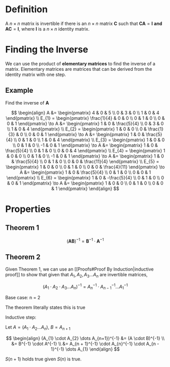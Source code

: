 # Definition

A $n\times n$ matrix is invertible if there is an $n\times n$ matrix $\mathbf{C}$  such that $\mathbf{C}\mathbf{A} = \mathbf{I}$ **and** $\mathbf{A}\mathbf{C} = \mathbf{I}$, where $\mathbf{I}$ is a $n\times n$ identity matrix.

# Finding the Inverse

We can use the product of **elementary matrices** to find the inverse of a matrix. Elementary matrices are matrices that can be derived from the identity matrix with one step.

## Example

Find the inverse of $\mathbf{A}$

$$
\begin{align}
A &= \begin{pmatrix}
4 & 0 & 5 \\
0 & 3 & 0 \\
1 & 0 & 4
\end{pmatrix}  \\
E_{1} = \begin{pmatrix}
\frac{1}{4} & 0 & 0 \\
0 & 1 & 0 \\
0 & 0 & 1
\end{pmatrix} \to
A &= \begin{pmatrix}
1 & 0 & \frac{5}{4} \\
0 & 3 & 0 \\
1 & 0 & 4
\end{pmatrix}  \\
E_{2} = \begin{pmatrix}
1 & 0 & 0 \\
0 & \frac{1}{3} & 0 \\
0 & 0 & 1
\end{pmatrix} \to
A &= \begin{pmatrix}
1 & 0 & \frac{5}{4} \\
0 & 1 & 0 \\
1 & 0 & 4
\end{pmatrix}  \\
E_{3} = \begin{pmatrix}
1 & 0 & 0 \\
0 & 1 & 0 \\
-1 & 0 & 1
\end{pmatrix} \to
A &= \begin{pmatrix}
1 & 0 & \frac{5}{4} \\
0 & 1 & 0 \\
0 & 0 & 4
\end{pmatrix}  \\
E_{4} = \begin{pmatrix}
1 & 0 & 0 \\
0 & 1 & 0 \\
-1 & 0 & 1
\end{pmatrix} \to
A &= \begin{pmatrix}
1 & 0 & \frac{5}{4} \\
0 & 1 & 0 \\
0 & 0 & \frac{11}{4}
\end{pmatrix} \\
E_{5} = \begin{pmatrix}
1 & 0 & 0 \\
0 & 1 & 0 \\
0 & 0 & \frac{4}{11}
\end{pmatrix} \to A &= \begin{pmatrix}
1 & 0 & \frac{5}{4} \\
0 & 1 & 0 \\
0 & 0 & 1
\end{pmatrix} \\
E_{6} = \begin{pmatrix}
1 & 0 & -\frac{5}{4} \\
0 & 1 & 0 \\
0 & 0 & 1
\end{pmatrix} \to A &= \begin{pmatrix}
1 & 0 & 0 \\
0 & 1 & 0 \\
0 & 0 & 1
\end{pmatrix}
\end{align}
$$

# Properties

## Theorem 1

$$
(\mathbf{A}\mathbf{B})^{-1} = \mathbf{B}^{-1} \cdot \mathbf{A}^{-1}
$$


## Theorem 2

Given Theorem 1, we can use an [[Proofs#Proof By Induction|inductive proof]] to show that given that $A_{1}, A_{2}, A_{3} \dots A_{n}$ are invertible matrices,

$$
(A_{1} \cdot A_{2} \cdot A_{3} \dots A_{n}) ^{-1} = A_{n}^{-1} \cdot A_{n - 1}^{-1} \dots A_{1}^{-1}
$$

Base case: n = 2

The theorem literally states this is true

Inductive step: 

Let $A = (A_{1} \cdot A_{2} \dots A_{n})$, $B = A_{n + 1}$

$$
\begin{align}
(A_{1} \cdot A_{2} \dots A_{n+1})^{-1} &= (A \cdot B)^{-1} \\
&= B^{-1} \cdot A^{-1} \\
&= A_{n + 1}^{-1} \cdot A_{n}^{-1} \cdot A_{n - 1}^{-1} \dots A_{1}
\end{align}
$$

$S(n+ 1)$ holds true given $S(n)$ is true.